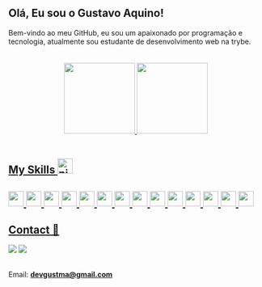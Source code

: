 ## Olá, Eu sou o Gustavo Aquino!

<div> Bem-vindo ao meu GitHub, eu sou um apaixonado por programação e tecnologia, atualmente sou estudante de desenvolvimento web na trybe. </div>

<br />
<br />

<div align="center">
  <a href="https://github.com/Gustavo-Aquino-1">
  <img height="140em" src="https://github-readme-stats.vercel.app/api?username=Gustavo-Aquino-1&show_icons=true&theme=highcontrast&include_all_commits=true&count_private=true"/>
  <img height="140em" src="https://github-readme-stats.vercel.app/api/top-langs/?username=Gustavo-Aquino-1&layout=compact&langs_count=7&theme=highcontrast"/>
</div>


<br />

<h2> My Skills <img src="https://emojigraph.org/media/apple/ninja_1f977.png" alt="ninja" height="30" /> <h2/>

<img src="https://img.shields.io/badge/JavaScript-F7DF1E?style=for-the-badge&logo=javascript&logoColor=black" style="margin-bottom: 4px;" height="30px">
<img src="https://img.shields.io/badge/typescript-%23007ACC.svg?style=for-the-badge&logo=typescript&logoColor=white" style="margin-bottom: 4px;" height="30px">
<img src="https://img.shields.io/badge/Node.js-43853D?style=for-the-badge&logo=node.js&logoColor=white" style="margin-bottom: 4px;" height="30px">
<img src="https://img.shields.io/badge/Express.js-404D59?style=for-the-badge" style="margin-bottom: 4px;" height="30px">
<img src="https://img.shields.io/badge/react-%2320232a.svg?style=for-the-badge&logo=react&logoColor=%2361DAFB" style="margin-bottom: 4px;" height="30px">
<img src="https://img.shields.io/badge/Linux-FCC624?style=for-the-badge&logo=linux&logoColor=black" style="margin-bottom: 4px;" height="30px">
<img src="https://img.shields.io/badge/Jest-C21325?style=for-the-badge&logo=jest&logoColor=white" style="margin-bottom: 4px;" height="30px">
<img src="https://img.shields.io/badge/styled--components-DB7093?style=for-the-badge&logo=styled-components&logoColor=white" style="margin-bottom: 4px;" height="30px">
 
<img src="https://img.shields.io/badge/Redux-593D88?style=for-the-badge&logo=redux&logoColor=white" style="margin-bottom: 4px;" height="30px">
<img src="https://img.shields.io/badge/MySQL-00000F?style=for-the-badge&logo=mysql&logoColor=white" style="margin-bottom: 4px;" height="30px">
<img src="https://img.shields.io/badge/Docker-2496ED?style=for-the-badge&logo=docker&logoColor=white" style="margin-bottom: 4px;" height="30px">
<img src="https://img.shields.io/badge/Git-E34F26?style=for-the-badge&logo=git&logoColor=white" style="margin-bottom: 4px;" height="30px">
<img src="https://img.shields.io/badge/HTML-239120?style=for-the-badge&logo=html5&logoColor=white" style="margin-bottom: 4px;" height="30px">
<img src="https://img.shields.io/badge/css3-%231572B6.svg?style=for-the-badge&logo=css3&logoColor=white" style="margin-bottom: 4px;" height="30px">

<br />

<h2> Contact 👥  </h2>

<div> 
  <a href="https://www.youtube.com/channel/UCruhXYRSa7uuFe303GWOqIA" target="_blank"><img src="https://img.shields.io/badge/YouTube-FF0000?style=for-the-badge&logo=youtube&logoColor=white" target="_blank"></a>
  <a href="https://www.linkedin.com/in/gustavo-henrique-aquino" target="_blank"><img src="https://img.shields.io/badge/-LinkedIn-%230077B5?style=for-the-badge&logo=linkedin&logoColor=white" target="_blank"></a> 
 <br />
  
 <br />
  
  Email: <strong>devgustma@gmail.com<strong/> 
  
</div>
  
